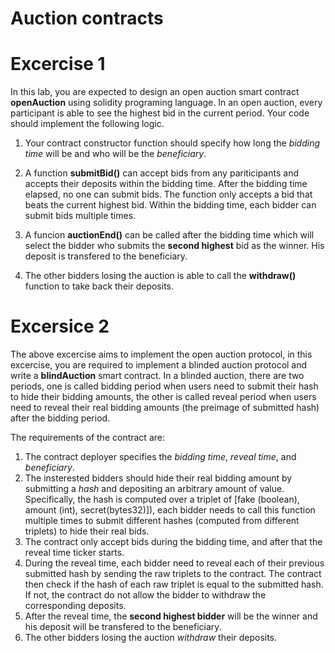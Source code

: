 # Auction contracts

Excercise 1
====
In this lab, you are expected to design an open auction smart contract **openAuction** using solidity programing language. In an open auction, every participant is able to see the highest bid in the current period. Your code should implement the following logic.

1. Your contract constructor function should specify how long the *bidding time* will be and who will be the *beneficiary*.

2. A function __submitBid()__ can accept bids from any pariticipants and accepts their deposits within the bidding time. After the bidding time elapsed, no one can submit bids. The function only accepts a bid that beats the current highest bid. Within the bidding time, each bidder can submit bids multiple times. 

3. A funcion __auctionEnd()__ can be called after the bidding time which will select the bidder who submits the **second highest** bid as the winner. His deposit is transfered to the beneficiary.

4. The other bidders losing the auction is able to call the __withdraw()__ function to take back their deposits.

Excersice 2
====
The above excercise aims to implement the open auction protocol, in this excercise, you are required to implement a blinded auction protocol and write a **blindAuction** smart contract.  In a blinded auction, there are two periods, one is called bidding period when users need to submit their hash to hide their bidding amounts, the other is called reveal period when users need to reveal their real bidding amounts (the preimage of submitted hash) after the bidding period.

The requirements of the contract are:

1. The contract deployer specifies the *bidding time*, *reveal time*, and *beneficiary*.
2. The insterested bidders should hide their real bidding amount by submitting a *hash* and depositing an arbitrary amount of value. Specifically, the hash is computed over a triplet of [fake (boolean), amount (int), secret(bytes32)]), each bidder needs to call this function multiple times to submit different hashes (computed from different triplets) to hide their real bids. 
3. The contract only accept bids during the bidding time, and after that the reveal time ticker starts. 
4. During the reveal time, each bidder need to reveal each of their previous submitted hash by sending the raw triplets to the contract. The contract then check if the hash of each raw triplet is equal to the submitted hash. If not, the contract do not allow the bidder to withdraw the corresponding deposits.
5. After the reveal time, the **second highest bidder** will be the winner and his deposit will be transfered to the beneficiary.
6. The other bidders losing the auction *withdraw* their deposits.
